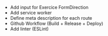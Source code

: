 - Add input for Exercice FormDirection
- Add service worker
- Define meta description for each route
- Github Workflow (Build + Release + Deploy)
- Add linter (ESLint)

